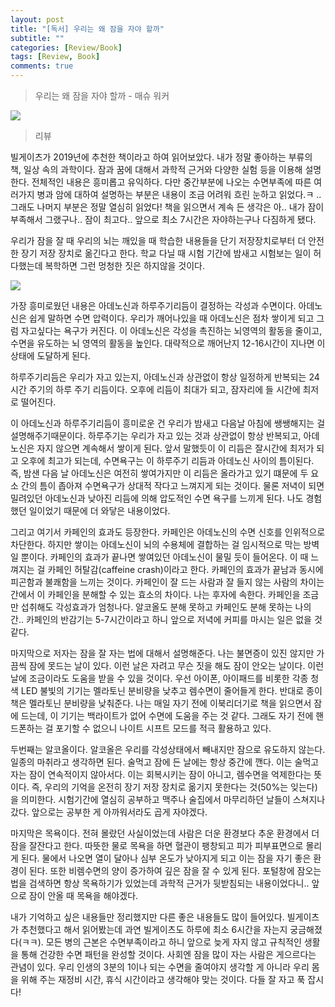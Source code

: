 ```yaml
---
layout: post
title: "[독서] 우리는 왜 잠을 자야 할까"
subtitle: ""
categories: [Review/Book]
tags: [Review, Book]
comments: true
---
```

> 우리는 왜 잠을 자야 할까 - 매슈 워커

![](https://image.yes24.com/goods/69761743/800x0)

> 리뷰

빌게이츠가 2019년에 추천한 책이라고 하여 읽어보았다. 내가 정말 좋아하는 부류의 책, 일상 속의 과학이다. 잠과 꿈에 대해서 과학적 근거와 다양한 실험 등을 이용해 설명한다. 전체적인 내용은 흥미롭고 유익하다. 다만 중간부분에 나오는 수면부족에 따른 여러가지 병과 암에 대하여 설명하는 부분은 내용이 조금 어려워 흐린 눈하고 읽었다.ㅋ .. 그래도 나머지 부분은 정말 열심히 읽었다! 책을 읽으면서 계속 든 생각은 아.. 내가 잠이 부족해서 그랬구나.. 잠이 최고다.. 앞으로 최소 7시간은 자야하는구나 다짐하게 됐다. 

우리가 잠을 잘 때 우리의 뇌는 깨있을 때 학습한 내용들을 단기 저장장치로부터 더 안전한 장기 저장 장치로 옮긴다고 한다. 학교 다닐 때 시험 기간에 밤새고 시험보는 일이 허다했는데 복학하면 그런 멍청한 짓은 하지않을 것이다.

![](https://t4.daumcdn.net/thumb/R720x0/?fname=http://t1.daumcdn.net/brunch/service/user/7GHw/image/8Nzhf4K9BQO88STJ-A-HEB3XiQM.PNG)

가장 흥미로웠던 내용은 <point>아데노신과 하루주기리듬이 결정하는 각성과 수면</point>이다. 아데노신은 쉽게 말하면 수면 압력이다. 우리가 깨어나있을 때 아데노신은 점차 쌓이게 되고 그럼 자고싶다는 욕구가 커진다. 이 아데노신은 각성을 촉진하는 뇌영역의 활동을 줄이고, 수면을 유도하는 뇌 영역의 활동을 높인다. 대략적으로 깨어난지 12-16시간이 지나면 이 상태에 도달하게 된다. 

하루주기리듬은 우리가 자고 있는지, 아데노신과 상관없이 항상 일정하게 반복되는 24시간 주기의 하루 주기 리듬이다. 오후에 리듬이 최대가 되고, 잠자리에 들 시간에 최저로 떨어진다. 

이 아데노신과 하루주기리듬이 흥미로운 건 우리가 밤새고 다음날 아침에 쌩쌩해지는 걸 설명해주기때문이다. 하루주기는 우리가 자고 있는 것과 상관없이 항상 반복되고, 아데노신은 자지 않으면 계속해서 쌓이게 된다. 앞서 말했듯이 이 리듬은 잘시간에 최저가 되고 오후에 최고가 되는데, <point>수면욕구</point>는 이 하루주기 리듬과 아데노신 사이의 틈이된다. 즉, 밤샌 다음 날 아데노신은 여전히 쌓여가지만 이 리듬은 올라가고 있기 떄문에 두 요소 간의 틈이 좁아져 수면욕구가 상대적 작다고 느껴지게 되는 것이다. 물론 저녁이 되면 밀려있던 아데노신과 낮아진 리듬에 의해 압도적인 수면 욕구를 느끼게 된다. 나도 경험했던 일이었기 때문에 더 와닿은 내용이었다.

그리고 여기서 <point>카페인의 효과</point>도 등장한다. 카페인은 아데노신의 수면 신호를 인위적으로 차단한다. 하지만 쌓이는 아데노신이 뇌의 수용체에 결합하는 걸 임시적으로 막는 방벽일 뿐이다. 카페인의 효과가 끝나면 쌓여있던 아데노신이 물밀 듯이 들어온다. 이 때 느껴지는 걸 <point> 카페인 허탈감(caffeine crash)</point>이라고 한다. 카페인의 효과가 끝남과 동시에 피곤함과 불쾌함을 느끼는 것이다. 카페인이 잘 드는 사람과 잘 들지 않는 사람의 차이는 간에서 이 카페인을 분해할 수 있는 효소의 차이다. 나는 후자에 속한다. 카페인을 조금만 섭취해도 각성효과가 엄청나다. 알코올도 분해 못하고 카페인도 분해 못하는 나의 간.. 카페인의 반감기는 5-7시간이라고 하니 앞으로 저녁에 커피를 마시는 일은 없을 것같다. 

마지막으로 저자는 <point>잠을 잘 자는 법</point>에 대해서 설명해준다. 나는 불면증이 있진 않지만 가끔씩 잠에 못드는 날이 있다. 이런 날은 자려고 무슨 짓을 해도 잠이 안오는 날이다. 이런 날에 조금이라도 도움을 받을 수 있을 것이다. 우선 아이폰, 아이패드를 비롯한 각종 청색 LED 불빛의 기기는 멜라토닌 분비량을 낮추고 렘수면이 줄어들게 한다. 반대로 종이책은 멜라토닌 분비량을 낮춰준다. 나는 매일 자기 전에 이북리더기로 책을 읽으면서 잠에 드는데, 이 기기는 백라이트가 없어 수면에 도움을 주는 것 같다. 그래도 자기 전에 핸드폰하는 걸 포기할 수 없으니 나이트 시프트 모드를 적극 활용하고 있다.

두번째는 알코올이다. 알코올은 우리를 각성상태에서 빼내지만 잠으로 유도하지 않는다. 일종의 마취라고 생각하면 된다. 술먹고 잠에 든 날에는 항상 중간에 깬다. 이는 술먹고 자는 잠이 연속적이지 않아서다. 이는 회복시키는 잠이 아니고, 렘수면을 억제한다는 뜻이다. 즉, 우리의 기억을 온전히 장기 저장 장치로 옮기지 못한다는 것(50%는 잊는다)을 의미한다. 시험기간에 열심히 공부하고 맥주나 술집에서 마무리하던 날들이 스쳐지나갔다. 앞으로는 공부한 게 아까워서라도 곱게 자야겠다. 

마지막은 목욕이다. 전혀 몰랐던 사실이었는데 사람은 더운 환경보다 추운 환경에서 더 잠을 잘잔다고 한다. 따뜻한 물로 목욕을 하면 혈관이 팽창되고 피가 피부표면으로 몰리게 된다. 물에서 나오면 열이 달아나 심부 온도가 낮아지게 되고 이는 잠을 자기 좋은 환경이 된다. 또한 비렘수면의 양이 증가하여 깊은 잠을 잘 수 있게 된다. 포털창에 잠오는 법을 검색하면 항상 목욕하기가 있었는데 과학적 근거가 뒷받침되는 내용이었다니.. 앞으로 잠이 안올 때 목욕을 해야겠다. 

내가 기억하고 싶은 내용들만 정리했지만 다른 좋은 내용들도 많이 들어있다. 빌게이츠가 추천했다고 해서 읽어봤는데 과연 빌게이츠도 하루에 최소 6시간을 자는지 궁금해졌다(ㅋㅋ). 모든 병의 근본은 수면부족이라고 하니 앞으로 늦게 자지 않고 규칙적인 생활을 통해 건강한 수면 패턴을 완성할 것이다. 사회엔 잠을 많이 자는 사람은 게으르다는 관념이 있다. 우리 인생의 3분의 1이나 되는 수면을 줄여야지 생각할 게 아니라 우리 몸을 위해 주는 재정비 시간, 휴식 시간이라고 생각해야 맞는 것이다. 다들 잘 자고 푹 잡시다!
